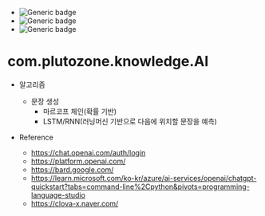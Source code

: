 - ![Generic badge](https://img.shields.io/badge/IMPORTANT-comment_...-red.svg)
- ![Generic badge](https://img.shields.io/badge/CONFIRM-comment_...-green.svg)
- ![Generic badge](https://img.shields.io/badge/REFERENCE-comment_...-blue.svg)


# com.plutozone.knowledge.AI
- 알고리즘
	- 문장 생성
		- 마르코프 체인(확률 기반)
		- LSTM/RNN(러닝머신 기반으로 다음에 위치할 문장을 예측)

- Reference
	- https://chat.openai.com/auth/login
	- https://platform.openai.com/
	- https://bard.google.com/
	- https://learn.microsoft.com/ko-kr/azure/ai-services/openai/chatgpt-quickstart?tabs=command-line%2Cpython&pivots=programming-language-studio
	- https://clova-x.naver.com/